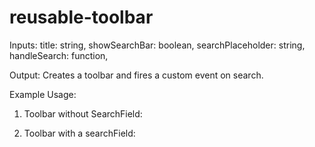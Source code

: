 # reusable-toolbar

Inputs:
title: string,
showSearchBar: boolean,
searchPlaceholder: string,
handleSearch: function,

Output:
Creates a toolbar and fires a custom event on search.

Example Usage:

1. Toolbar without SearchField:
   <nine-toolbar 
       title="Title of toolbar" 
       showSearchBar="false">
   </nine-toolbar>

2. Toolbar with a searchField:
   <nine-toolbar 
        title="Title of toolbar" 
        showSearchBar="true" 
        searchPlaceholder="Enter Placeholder" 
        handle-search="handleSearch(event)">
   </nine-toolbar>

